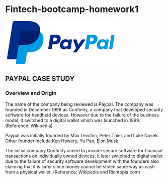# Fintech-bootcamp-homework1
![paypal_log](paypal2.png)
## PAYPAL CASE STUDY

### Overview and Origin
The name of the company being reviewed is Paypal. The company was founded in December 1998 as Confinity, a company that developed security software for handheld devices. However due to the failure of the business model, it switched to a digital wallet which was launched in 1999. (Reference: Wikipedia)

Paypal was initially founded by Max Levchin, Peter Thiel, and Luke Nosek.  Other founder include Ken Howery, Yu Pan, Elon Musk.

The initial company Confinity aimed to provide secure software for financial transactions on individually owned devices. It later switched to digital wallet due to the failure of security software development with the founders also claiming that it is safer since money cannot be stolen same way as cash from a  physical wallet. (Reference: Wikipedia and Richtopia.com)
